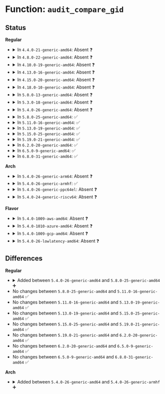 # Function: <code>audit_compare_gid</code>

## Status
<b>Regular</b>
<ul>
<li>
<details>
<summary>In <code>4.4.0-21-generic-amd64</code>: Absent ❓</summary>

```json
{
  "name": "audit_compare_gid",
  "collision_type": "Unique Static",
  "inline_type": "Selective",
  "funcs": [
    {
      "addr": 18446744071580052560,
      "name": "audit_compare_gid",
      "external": false,
      "loc": "kernel/auditsc.c:334",
      "file": "kernel/auditsc.c",
      "inline": "not declared, inlined",
      "caller_inline": [],
      "caller_func": [
        "kernel/auditsc.c:audit_filter_rules",
        "kernel/auditsc.c:audit_filter_rules",
        "kernel/auditsc.c:audit_filter_rules",
        "kernel/auditsc.c:audit_filter_rules"
      ]
    }
  ],
  "symbols": [
    {
      "addr": 18446744071580052560,
      "name": "audit_compare_gid.isra.4",
      "section": ".text",
      "bind": "STB_LOCAL",
      "size": 119
    }
  ]
}
```
</details>
</li>
<li>
<details>
<summary>In <code>4.8.0-22-generic-amd64</code>: Absent ❓</summary>

```json
{
  "name": "audit_compare_gid",
  "collision_type": "Unique Static",
  "inline_type": "Selective",
  "funcs": [
    {
      "addr": 18446744071580085600,
      "name": "audit_compare_gid",
      "external": false,
      "loc": "kernel/auditsc.c:335",
      "file": "kernel/auditsc.c",
      "inline": "not declared, inlined",
      "caller_inline": [],
      "caller_func": []
    }
  ],
  "symbols": [
    {
      "addr": 18446744071580085600,
      "name": "audit_compare_gid.isra.4",
      "section": ".text",
      "bind": "STB_LOCAL",
      "size": 118
    }
  ]
}
```
</details>
</li>
<li>
<details>
<summary>In <code>4.10.0-19-generic-amd64</code>: Absent ❓</summary>

```json
{
  "name": "audit_compare_gid",
  "collision_type": "Unique Static",
  "inline_type": "Selective",
  "funcs": [
    {
      "addr": 18446744071580125856,
      "name": "audit_compare_gid",
      "external": false,
      "loc": "kernel/auditsc.c:335",
      "file": "kernel/auditsc.c",
      "inline": "not declared, inlined",
      "caller_inline": [],
      "caller_func": []
    }
  ],
  "symbols": [
    {
      "addr": 18446744071580125856,
      "name": "audit_compare_gid.isra.6",
      "section": ".text",
      "bind": "STB_LOCAL",
      "size": 118
    }
  ]
}
```
</details>
</li>
<li>
<details>
<summary>In <code>4.13.0-16-generic-amd64</code>: Absent ❓</summary>

```json
{
  "name": "audit_compare_gid",
  "collision_type": "Unique Static",
  "inline_type": "Selective",
  "funcs": [
    {
      "addr": 18446744071580131536,
      "name": "audit_compare_gid",
      "external": false,
      "loc": "kernel/auditsc.c:336",
      "file": "kernel/auditsc.c",
      "inline": "not declared, inlined",
      "caller_inline": [],
      "caller_func": []
    }
  ],
  "symbols": [
    {
      "addr": 18446744071580131536,
      "name": "audit_compare_gid.isra.10",
      "section": ".text",
      "bind": "STB_LOCAL",
      "size": 118
    }
  ]
}
```
</details>
</li>
<li>
<details>
<summary>In <code>4.15.0-20-generic-amd64</code>: Absent ❓</summary>

```json
{
  "name": "audit_compare_gid",
  "collision_type": "Unique Static",
  "inline_type": "Selective",
  "funcs": [
    {
      "addr": 18446744071580183968,
      "name": "audit_compare_gid",
      "external": false,
      "loc": "kernel/auditsc.c:336",
      "file": "kernel/auditsc.c",
      "inline": "not declared, inlined",
      "caller_inline": [],
      "caller_func": []
    }
  ],
  "symbols": [
    {
      "addr": 18446744071580183968,
      "name": "audit_compare_gid.isra.10",
      "section": ".text",
      "bind": "STB_LOCAL",
      "size": 118
    }
  ]
}
```
</details>
</li>
<li>
<details>
<summary>In <code>4.18.0-10-generic-amd64</code>: Absent ❓</summary>

```json
{
  "name": "audit_compare_gid",
  "collision_type": "Unique Static",
  "inline_type": "Selective",
  "funcs": [
    {
      "addr": 18446744071580243792,
      "name": "audit_compare_gid",
      "external": false,
      "loc": "kernel/auditsc.c:336",
      "file": "kernel/auditsc.c",
      "inline": "not declared, inlined",
      "caller_inline": [],
      "caller_func": []
    }
  ],
  "symbols": [
    {
      "addr": 18446744071580243792,
      "name": "audit_compare_gid.isra.13",
      "section": ".text",
      "bind": "STB_LOCAL",
      "size": 118
    }
  ]
}
```
</details>
</li>
<li>
<details>
<summary>In <code>5.0.0-13-generic-amd64</code>: Absent ❓</summary>

```json
{
  "name": "audit_compare_gid",
  "collision_type": "Unique Static",
  "inline_type": "Selective",
  "funcs": [
    {
      "addr": 18446744071580297984,
      "name": "audit_compare_gid",
      "external": false,
      "loc": "kernel/auditsc.c:330",
      "file": "kernel/auditsc.c",
      "inline": "not declared, inlined",
      "caller_inline": [],
      "caller_func": []
    }
  ],
  "symbols": [
    {
      "addr": 18446744071580297984,
      "name": "audit_compare_gid.isra.8",
      "section": ".text",
      "bind": "STB_LOCAL",
      "size": 118
    }
  ]
}
```
</details>
</li>
<li>
<details>
<summary>In <code>5.3.0-18-generic-amd64</code>: Absent ❓</summary>

```json
{
  "name": "audit_compare_gid",
  "collision_type": "Unique Static",
  "inline_type": "Selective",
  "funcs": [
    {
      "addr": 18446744071580346752,
      "name": "audit_compare_gid",
      "external": false,
      "loc": "kernel/auditsc.c:330",
      "file": "kernel/auditsc.c",
      "inline": "not declared, inlined",
      "caller_inline": [],
      "caller_func": [
        "kernel/auditsc.c:audit_field_compare",
        "kernel/auditsc.c:audit_field_compare",
        "kernel/auditsc.c:audit_field_compare",
        "kernel/auditsc.c:audit_field_compare"
      ]
    }
  ],
  "symbols": [
    {
      "addr": 18446744071580346752,
      "name": "audit_compare_gid.isra.0",
      "section": ".text",
      "bind": "STB_LOCAL",
      "size": 118
    }
  ]
}
```
</details>
</li>
<li>
<details>
<summary>In <code>5.4.0-26-generic-amd64</code>: Absent ❓</summary>

```json
{
  "name": "audit_compare_gid",
  "collision_type": "Unique Static",
  "inline_type": "Selective",
  "funcs": [
    {
      "addr": 18446744071580395520,
      "name": "audit_compare_gid",
      "external": false,
      "loc": "kernel/auditsc.c:330",
      "file": "kernel/auditsc.c",
      "inline": "not declared, inlined",
      "caller_inline": [],
      "caller_func": [
        "kernel/auditsc.c:audit_field_compare",
        "kernel/auditsc.c:audit_field_compare",
        "kernel/auditsc.c:audit_field_compare",
        "kernel/auditsc.c:audit_field_compare"
      ]
    }
  ],
  "symbols": [
    {
      "addr": 18446744071580395520,
      "name": "audit_compare_gid.isra.0",
      "section": ".text",
      "bind": "STB_LOCAL",
      "size": 118
    }
  ]
}
```
</details>
</li>
<li>
<details>
<summary>In <code>5.8.0-25-generic-amd64</code>: ✅</summary>

```c
int audit_compare_gid(kgid_t gid, struct audit_names * name, struct audit_field * f, struct audit_context * ctx)
```

```json
{
  "name": "audit_compare_gid",
  "collision_type": "Unique Static",
  "inline_type": "No",
  "funcs": [
    {
      "addr": 18446744071580469040,
      "name": "audit_compare_gid",
      "external": false,
      "loc": "kernel/auditsc.c:341",
      "file": "kernel/auditsc.c",
      "inline": "seen, unknown",
      "caller_inline": [],
      "caller_func": [
        "kernel/auditsc.c:audit_field_compare",
        "kernel/auditsc.c:audit_field_compare",
        "kernel/auditsc.c:audit_field_compare",
        "kernel/auditsc.c:audit_field_compare"
      ]
    }
  ],
  "symbols": [
    {
      "addr": 18446744071580469040,
      "name": "audit_compare_gid",
      "section": ".text",
      "bind": "STB_LOCAL",
      "size": 119
    }
  ]
}
```
</details>
</li>
<li>
<details>
<summary>In <code>5.11.0-16-generic-amd64</code>: ✅</summary>

```c
int audit_compare_gid(kgid_t gid, struct audit_names * name, struct audit_field * f, struct audit_context * ctx)
```

```json
{
  "name": "audit_compare_gid",
  "collision_type": "Unique Static",
  "inline_type": "No",
  "funcs": [
    {
      "addr": 18446744071580457216,
      "name": "audit_compare_gid",
      "external": false,
      "loc": "kernel/auditsc.c:357",
      "file": "kernel/auditsc.c",
      "inline": "seen, unknown",
      "caller_inline": [],
      "caller_func": [
        "kernel/auditsc.c:audit_field_compare",
        "kernel/auditsc.c:audit_field_compare",
        "kernel/auditsc.c:audit_field_compare",
        "kernel/auditsc.c:audit_field_compare"
      ]
    }
  ],
  "symbols": [
    {
      "addr": 18446744071580457216,
      "name": "audit_compare_gid",
      "section": ".text",
      "bind": "STB_LOCAL",
      "size": 119
    }
  ]
}
```
</details>
</li>
<li>
<details>
<summary>In <code>5.13.0-19-generic-amd64</code>: ✅</summary>

```c
int audit_compare_gid(kgid_t gid, struct audit_names * name, struct audit_field * f, struct audit_context * ctx)
```

```json
{
  "name": "audit_compare_gid",
  "collision_type": "Unique Static",
  "inline_type": "No",
  "funcs": [
    {
      "addr": 18446744071580461312,
      "name": "audit_compare_gid",
      "external": false,
      "loc": "kernel/auditsc.c:357",
      "file": "kernel/auditsc.c",
      "inline": "seen, unknown",
      "caller_inline": [],
      "caller_func": [
        "kernel/auditsc.c:audit_field_compare",
        "kernel/auditsc.c:audit_field_compare",
        "kernel/auditsc.c:audit_field_compare",
        "kernel/auditsc.c:audit_field_compare"
      ]
    }
  ],
  "symbols": [
    {
      "addr": 18446744071580461312,
      "name": "audit_compare_gid",
      "section": ".text",
      "bind": "STB_LOCAL",
      "size": 119
    }
  ]
}
```
</details>
</li>
<li>
<details>
<summary>In <code>5.15.0-25-generic-amd64</code>: ✅</summary>

```c
int audit_compare_gid(kgid_t gid, struct audit_names * name, struct audit_field * f, struct audit_context * ctx)
```

```json
{
  "name": "audit_compare_gid",
  "collision_type": "Unique Static",
  "inline_type": "No",
  "funcs": [
    {
      "addr": 18446744071580628192,
      "name": "audit_compare_gid",
      "external": false,
      "loc": "kernel/auditsc.c:363",
      "file": "kernel/auditsc.c",
      "inline": "seen, unknown",
      "caller_inline": [],
      "caller_func": [
        "kernel/auditsc.c:audit_field_compare",
        "kernel/auditsc.c:audit_field_compare",
        "kernel/auditsc.c:audit_field_compare",
        "kernel/auditsc.c:audit_field_compare"
      ]
    }
  ],
  "symbols": [
    {
      "addr": 18446744071580628192,
      "name": "audit_compare_gid",
      "section": ".text",
      "bind": "STB_LOCAL",
      "size": 119
    }
  ]
}
```
</details>
</li>
<li>
<details>
<summary>In <code>5.19.0-21-generic-amd64</code>: ✅</summary>

```c
int audit_compare_gid(kgid_t gid, struct audit_names * name, struct audit_field * f, struct audit_context * ctx)
```

```json
{
  "name": "audit_compare_gid",
  "collision_type": "Unique Static",
  "inline_type": "No",
  "funcs": [
    {
      "addr": 18446744071580834112,
      "name": "audit_compare_gid",
      "external": false,
      "loc": "kernel/auditsc.c:353",
      "file": "kernel/auditsc.c",
      "inline": "seen, unknown",
      "caller_inline": [],
      "caller_func": [
        "kernel/auditsc.c:audit_field_compare",
        "kernel/auditsc.c:audit_field_compare",
        "kernel/auditsc.c:audit_field_compare",
        "kernel/auditsc.c:audit_field_compare"
      ]
    }
  ],
  "symbols": [
    {
      "addr": 18446744071580834112,
      "name": "audit_compare_gid",
      "section": ".text",
      "bind": "STB_LOCAL",
      "size": 143
    }
  ]
}
```
</details>
</li>
<li>
<details>
<summary>In <code>6.2.0-20-generic-amd64</code>: ✅</summary>

```c
int audit_compare_gid(kgid_t gid, struct audit_names * name, struct audit_field * f, struct audit_context * ctx)
```

```json
{
  "name": "audit_compare_gid",
  "collision_type": "Unique Static",
  "inline_type": "No",
  "funcs": [
    {
      "addr": 18446744071581121008,
      "name": "audit_compare_gid",
      "external": false,
      "loc": "kernel/auditsc.c:353",
      "file": "kernel/auditsc.c",
      "inline": "seen, unknown",
      "caller_inline": [],
      "caller_func": [
        "kernel/auditsc.c:audit_field_compare",
        "kernel/auditsc.c:audit_field_compare",
        "kernel/auditsc.c:audit_field_compare",
        "kernel/auditsc.c:audit_field_compare"
      ]
    }
  ],
  "symbols": [
    {
      "addr": 18446744071581121008,
      "name": "audit_compare_gid",
      "section": ".text",
      "bind": "STB_LOCAL",
      "size": 143
    }
  ]
}
```
</details>
</li>
<li>
<details>
<summary>In <code>6.5.0-9-generic-amd64</code>: ✅</summary>

```c
int audit_compare_gid(kgid_t gid, struct audit_names * name, struct audit_field * f, struct audit_context * ctx)
```

```json
{
  "name": "audit_compare_gid",
  "collision_type": "Unique Static",
  "inline_type": "No",
  "funcs": [
    {
      "addr": 18446744071581212624,
      "name": "audit_compare_gid",
      "external": false,
      "loc": "kernel/auditsc.c:354",
      "file": "kernel/auditsc.c",
      "inline": "seen, unknown",
      "caller_inline": [],
      "caller_func": [
        "kernel/auditsc.c:audit_field_compare",
        "kernel/auditsc.c:audit_field_compare",
        "kernel/auditsc.c:audit_field_compare",
        "kernel/auditsc.c:audit_field_compare"
      ]
    }
  ],
  "symbols": [
    {
      "addr": 18446744071581212624,
      "name": "audit_compare_gid",
      "section": ".text",
      "bind": "STB_LOCAL",
      "size": 143
    }
  ]
}
```
</details>
</li>
<li>
<details>
<summary>In <code>6.8.0-31-generic-amd64</code>: ✅</summary>

```c
int audit_compare_gid(kgid_t gid, struct audit_names * name, struct audit_field * f, struct audit_context * ctx)
```

```json
{
  "name": "audit_compare_gid",
  "collision_type": "Unique Static",
  "inline_type": "No",
  "funcs": [
    {
      "addr": 18446744071581318624,
      "name": "audit_compare_gid",
      "external": false,
      "loc": "kernel/auditsc.c:356",
      "file": "kernel/auditsc.c",
      "inline": "seen, unknown",
      "caller_inline": [],
      "caller_func": [
        "kernel/auditsc.c:audit_field_compare",
        "kernel/auditsc.c:audit_field_compare",
        "kernel/auditsc.c:audit_field_compare",
        "kernel/auditsc.c:audit_field_compare"
      ]
    }
  ],
  "symbols": [
    {
      "addr": 18446744071581318624,
      "name": "audit_compare_gid",
      "section": ".text",
      "bind": "STB_LOCAL",
      "size": 143
    }
  ]
}
```
</details>
</li>
</ul>
<b>Arch</b>
<ul>
<li>
<details>
<summary>In <code>5.4.0-26-generic-arm64</code>: Absent ❓</summary>

```json
{
  "name": "audit_compare_gid",
  "collision_type": "Unique Static",
  "inline_type": "Selective",
  "funcs": [
    {
      "addr": 18446603336491661744,
      "name": "audit_compare_gid",
      "external": false,
      "loc": "kernel/auditsc.c:330",
      "file": "kernel/auditsc.c",
      "inline": "not declared, inlined",
      "caller_inline": [],
      "caller_func": [
        "kernel/auditsc.c:audit_field_compare",
        "kernel/auditsc.c:audit_field_compare",
        "kernel/auditsc.c:audit_field_compare",
        "kernel/auditsc.c:audit_field_compare"
      ]
    }
  ],
  "symbols": [
    {
      "addr": 18446603336491661744,
      "name": "audit_compare_gid.isra.0",
      "section": ".text",
      "bind": "STB_LOCAL",
      "size": 156
    }
  ]
}
```
</details>
</li>
<li>
<details>
<summary>In <code>5.4.0-26-generic-armhf</code>: ✅</summary>

```c
int audit_compare_gid(kgid_t gid, struct audit_names * name, struct audit_field * f, struct audit_context * ctx)
```

```json
{
  "name": "audit_compare_gid",
  "collision_type": "Unique Static",
  "inline_type": "No",
  "funcs": [
    {
      "addr": 3225611008,
      "name": "audit_compare_gid",
      "external": false,
      "loc": "kernel/auditsc.c:330",
      "file": "kernel/auditsc.c",
      "inline": "seen, unknown",
      "caller_inline": [],
      "caller_func": [
        "kernel/auditsc.c:audit_field_compare",
        "kernel/auditsc.c:audit_field_compare",
        "kernel/auditsc.c:audit_field_compare",
        "kernel/auditsc.c:audit_field_compare"
      ]
    }
  ],
  "symbols": [
    {
      "addr": 3225611008,
      "name": "audit_compare_gid",
      "section": ".text",
      "bind": "STB_LOCAL",
      "size": 124
    }
  ]
}
```
</details>
</li>
<li>
<details>
<summary>In <code>5.4.0-26-generic-ppc64el</code>: Absent ❓</summary>

```json
{
  "name": "audit_compare_gid",
  "collision_type": "Unique Static",
  "inline_type": "Selective",
  "funcs": [
    {
      "addr": 13835058055284663904,
      "name": "audit_compare_gid",
      "external": false,
      "loc": "kernel/auditsc.c:330",
      "file": "kernel/auditsc.c",
      "inline": "not declared, inlined",
      "caller_inline": [],
      "caller_func": [
        "kernel/auditsc.c:audit_field_compare",
        "kernel/auditsc.c:audit_field_compare",
        "kernel/auditsc.c:audit_field_compare",
        "kernel/auditsc.c:audit_field_compare"
      ]
    }
  ],
  "symbols": [
    {
      "addr": 13835058055284663904,
      "name": "audit_compare_gid.isra.0",
      "section": ".text",
      "bind": "STB_LOCAL",
      "size": 244
    }
  ]
}
```
</details>
</li>
<li>
<details>
<summary>In <code>5.4.0-24-generic-riscv64</code>: Absent ❓</summary>

```json
{
  "name": "audit_compare_gid",
  "collision_type": "Unique Static",
  "inline_type": "Selective",
  "funcs": [
    {
      "addr": 18446743936272053894,
      "name": "audit_compare_gid",
      "external": false,
      "loc": "kernel/auditsc.c:330",
      "file": "kernel/auditsc.c",
      "inline": "not declared, inlined",
      "caller_inline": [],
      "caller_func": [
        "kernel/auditsc.c:audit_field_compare",
        "kernel/auditsc.c:audit_field_compare",
        "kernel/auditsc.c:audit_field_compare",
        "kernel/auditsc.c:audit_field_compare"
      ]
    }
  ],
  "symbols": [
    {
      "addr": 18446743936272053894,
      "name": "audit_compare_gid.isra.0",
      "section": ".text",
      "bind": "STB_LOCAL",
      "size": 130
    }
  ]
}
```
</details>
</li>
</ul>
<b>Flavor</b>
<ul>
<li>
<details>
<summary>In <code>5.4.0-1009-aws-amd64</code>: Absent ❓</summary>

```json
{
  "name": "audit_compare_gid",
  "collision_type": "Unique Static",
  "inline_type": "Selective",
  "funcs": [
    {
      "addr": 18446744071580364320,
      "name": "audit_compare_gid",
      "external": false,
      "loc": "kernel/auditsc.c:330",
      "file": "kernel/auditsc.c",
      "inline": "not declared, inlined",
      "caller_inline": [],
      "caller_func": [
        "kernel/auditsc.c:audit_field_compare",
        "kernel/auditsc.c:audit_field_compare",
        "kernel/auditsc.c:audit_field_compare",
        "kernel/auditsc.c:audit_field_compare"
      ]
    }
  ],
  "symbols": [
    {
      "addr": 18446744071580364320,
      "name": "audit_compare_gid.isra.0",
      "section": ".text",
      "bind": "STB_LOCAL",
      "size": 118
    }
  ]
}
```
</details>
</li>
<li>
<details>
<summary>In <code>5.4.0-1010-azure-amd64</code>: Absent ❓</summary>

```json
{
  "name": "audit_compare_gid",
  "collision_type": "Unique Static",
  "inline_type": "Selective",
  "funcs": [
    {
      "addr": 18446744071580311488,
      "name": "audit_compare_gid",
      "external": false,
      "loc": "kernel/auditsc.c:330",
      "file": "kernel/auditsc.c",
      "inline": "not declared, inlined",
      "caller_inline": [],
      "caller_func": [
        "kernel/auditsc.c:audit_field_compare",
        "kernel/auditsc.c:audit_field_compare",
        "kernel/auditsc.c:audit_field_compare",
        "kernel/auditsc.c:audit_field_compare"
      ]
    }
  ],
  "symbols": [
    {
      "addr": 18446744071580311488,
      "name": "audit_compare_gid.isra.0",
      "section": ".text",
      "bind": "STB_LOCAL",
      "size": 118
    }
  ]
}
```
</details>
</li>
<li>
<details>
<summary>In <code>5.4.0-1009-gcp-amd64</code>: Absent ❓</summary>

```json
{
  "name": "audit_compare_gid",
  "collision_type": "Unique Static",
  "inline_type": "Selective",
  "funcs": [
    {
      "addr": 18446744071580355568,
      "name": "audit_compare_gid",
      "external": false,
      "loc": "kernel/auditsc.c:330",
      "file": "kernel/auditsc.c",
      "inline": "not declared, inlined",
      "caller_inline": [],
      "caller_func": [
        "kernel/auditsc.c:audit_field_compare",
        "kernel/auditsc.c:audit_field_compare",
        "kernel/auditsc.c:audit_field_compare",
        "kernel/auditsc.c:audit_field_compare"
      ]
    }
  ],
  "symbols": [
    {
      "addr": 18446744071580355568,
      "name": "audit_compare_gid.isra.0",
      "section": ".text",
      "bind": "STB_LOCAL",
      "size": 118
    }
  ]
}
```
</details>
</li>
<li>
<details>
<summary>In <code>5.4.0-26-lowlatency-amd64</code>: Absent ❓</summary>

```json
{
  "name": "audit_compare_gid",
  "collision_type": "Unique Static",
  "inline_type": "Selective",
  "funcs": [
    {
      "addr": 18446744071580410880,
      "name": "audit_compare_gid",
      "external": false,
      "loc": "kernel/auditsc.c:330",
      "file": "kernel/auditsc.c",
      "inline": "not declared, inlined",
      "caller_inline": [],
      "caller_func": [
        "kernel/auditsc.c:audit_field_compare",
        "kernel/auditsc.c:audit_field_compare",
        "kernel/auditsc.c:audit_field_compare",
        "kernel/auditsc.c:audit_field_compare"
      ]
    }
  ],
  "symbols": [
    {
      "addr": 18446744071580410880,
      "name": "audit_compare_gid.isra.0",
      "section": ".text",
      "bind": "STB_LOCAL",
      "size": 118
    }
  ]
}
```
</details>
</li>
</ul>

## Differences
<b>Regular</b>
<ul>
<li>
<details>
<summary>Added between <code>5.4.0-26-generic-amd64</code> and <code>5.8.0-25-generic-amd64</code> ➕</summary>

```c
int audit_compare_gid(kgid_t gid, struct audit_names * name, struct audit_field * f, struct audit_context * ctx)
```
</details>
</li>
<li>
No changes between <code>5.8.0-25-generic-amd64</code> and <code>5.11.0-16-generic-amd64</code> ✅
</li>
<li>
No changes between <code>5.11.0-16-generic-amd64</code> and <code>5.13.0-19-generic-amd64</code> ✅
</li>
<li>
No changes between <code>5.13.0-19-generic-amd64</code> and <code>5.15.0-25-generic-amd64</code> ✅
</li>
<li>
No changes between <code>5.15.0-25-generic-amd64</code> and <code>5.19.0-21-generic-amd64</code> ✅
</li>
<li>
No changes between <code>5.19.0-21-generic-amd64</code> and <code>6.2.0-20-generic-amd64</code> ✅
</li>
<li>
No changes between <code>6.2.0-20-generic-amd64</code> and <code>6.5.0-9-generic-amd64</code> ✅
</li>
<li>
No changes between <code>6.5.0-9-generic-amd64</code> and <code>6.8.0-31-generic-amd64</code> ✅
</li>
</ul>
<b>Arch</b>
<ul>
<li>
<details>
<summary>Added between <code>5.4.0-26-generic-amd64</code> and <code>5.4.0-26-generic-armhf</code> ➕</summary>

```c
int audit_compare_gid(kgid_t gid, struct audit_names * name, struct audit_field * f, struct audit_context * ctx)
```
</details>
</li>
</ul>
